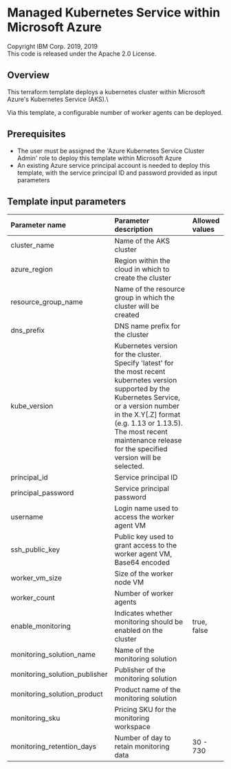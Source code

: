 # Managed Kubernetes Service within Microsoft Azure
Copyright IBM Corp. 2019, 2019 \
This code is released under the Apache 2.0 License.

## Overview
This terraform template deploys a kubernetes cluster within Microsoft Azure's Kubernetes Service (AKS).\

Via this template, a configurable number of worker agents can be deployed.

## Prerequisites
* The user must be assigned the 'Azure Kubernetes Service Cluster Admin' role to deploy this template within Microsoft Azure
* An existing Azure service principal account is needed to deploy this template, with the service principal ID and password provided as input parameters

## Template input parameters

| Parameter name                  | Parameter description | Allowed values |
| :---                            | :---        | :--- |
| cluster_name                    | Name of the AKS cluster | |
| azure_region                    | Region within the cloud in which to create the cluster | |
| resource\_group\_name           | Name of the resource group in which the cluster will be created | |
| dns_prefix                      | DNS name prefix for the cluster | |
| kube_version                    | Kubernetes version for the cluster. Specify 'latest' for the most recent kubernetes version supported by the Kubernetes Service, or a version number in the X.Y[.Z] format (e.g. 1.13 or 1.13.5).  The most recent maintenance release for the specified version will be selected. | |
| principal_id                    | Service principal ID | |
| principal_password              | Service principal password | |
| username                        | Login name used to access the worker agent VM | |
| ssh\_public\_key                | Public key used to grant access to the worker agent VM, Base64 encoded | |
| worker\_vm\_size                | Size of the worker node VM | |
| worker_count                    | Number of worker agents | |
| enable_monitoring               | Indicates whether monitoring should be enabled on the cluster | true, false |
| monitoring\_solution\_name      | Name of the monitoring solution | |
| monitoring\_solution\_publisher | Publisher of the monitoring solution | |
| monitoring\_solution\_product   | Product name of the monitoring solution | |
| monitoring\_sku                 | Pricing SKU for the monitoring workspace | |
| monitoring\_retention\_days     | Number of day to retain monitoring data | 30 - 730 |

